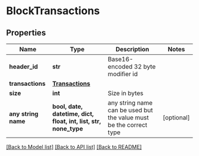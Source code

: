# BlockTransactions


## Properties
Name | Type | Description | Notes
------------ | ------------- | ------------- | -------------
**header_id** | **str** | Base16-encoded 32 byte modifier id | 
**transactions** | [**Transactions**](Transactions.md) |  | 
**size** | **int** | Size in bytes | 
**any string name** | **bool, date, datetime, dict, float, int, list, str, none_type** | any string name can be used but the value must be the correct type | [optional]

[[Back to Model list]](../README.md#documentation-for-models) [[Back to API list]](../README.md#documentation-for-api-endpoints) [[Back to README]](../README.md)


